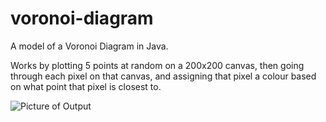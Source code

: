 # voronoi-diagram
A model of a Voronoi Diagram in Java.

Works by plotting 5 points at random on a 200x200 canvas, then going through each pixel on that canvas, and assigning that pixel a colour based on what point that pixel is closest to.

![Picture of Output](https://user-images.githubusercontent.com/71878171/107380535-dcd60280-6ae5-11eb-96c9-e781ca424776.png)

